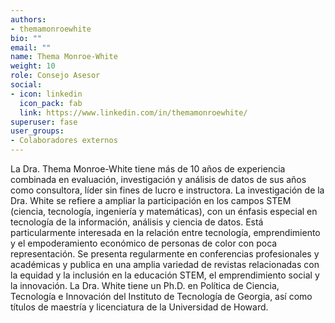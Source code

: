 ```yaml
---
authors:
- themamonroewhite
bio: ""
email: ""
name: Thema Monroe-White
weight: 10
role: Consejo Asesor
social:
- icon: linkedin
  icon_pack: fab
  link: https://www.linkedin.com/in/themamonroewhite/
superuser: fase
user_groups:
- Colaboradores externos
---
```


La Dra. Thema Monroe-White tiene más de 10 años de experiencia combinada en evaluación, investigación y análisis de datos de sus años como consultora, líder sin fines de lucro e instructora. La investigación de la Dra. White se refiere a ampliar la participación en los campos STEM (ciencia, tecnología, ingeniería y matemáticas), con un énfasis especial en tecnología de la información, análisis y ciencia de datos. Está particularmente interesada en la relación entre tecnología, emprendimiento y el empoderamiento económico de personas de color con poca representación. Se presenta regularmente en conferencias profesionales y académicas y publica en una amplia variedad de revistas relacionadas con la equidad y la inclusión en la educación STEM, el emprendimiento social y la innovación. La Dra. White tiene un Ph.D. en Política de Ciencia, Tecnología e Innovación del Instituto de Tecnología de Georgia, así como títulos de maestría y licenciatura de la Universidad de Howard.
